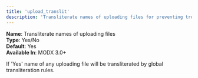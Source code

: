 ```yaml
---
title: 'upload_translit'
description: 'Transliterate names of uploading files for preventing troubles with wrong characters in filename.'
---
```


**Name**: Transliterate names of uploading files  
**Type**: Yes/No  
**Default**: Yes  
**Available In**: MODX 3.0+  

If 'Yes' name of any uploading file will be transliterated by global transliteration rules.
